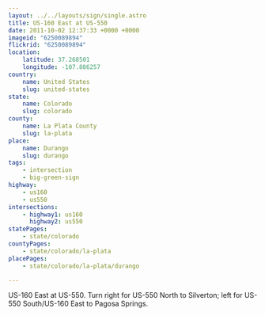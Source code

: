 ```yaml
---
layout: ../../layouts/sign/single.astro
title: US-160 East at US-550
date: 2011-10-02 12:37:33 +0000 +0000
imageid: "6250089894"
flickrid: "6250089894"
location:
    latitude: 37.268501
    longitude: -107.886257
country:
    name: United States
    slug: united-states
state:
    name: Colorado
    slug: colorado
county:
    name: La Plata County
    slug: la-plata
place:
    name: Durango
    slug: durango
tags:
    - intersection
    - big-green-sign
highway:
    - us160
    - us550
intersections:
    - highway1: us160
      highway2: us550
statePages:
    - state/colorado
countyPages:
    - state/colorado/la-plata
placePages:
    - state/colorado/la-plata/durango

---
```

US-160 East at US-550.  Turn right for US-550 North to Silverton; left for US-550 South/US-160 East to Pagosa Springs.